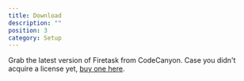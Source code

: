 ```yaml
---
title: Download
description: ""
position: 3
category: Setup
---
```


Grab the latest version of Firetask from CodeCanyon. Case you didn't acquire a license yet, [buy one here](https://tinyurl.com/firetask-codecanyon).
